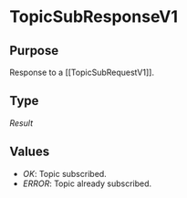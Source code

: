 # TopicSubResponseV1

## Purpose

<!-- ANCHOR: purpose -->
Response to a [[TopicSubRequestV1]].
<!-- ANCHOR_END: purpose -->

## Type

<!-- ANCHOR: type -->
<div class="type">

*Result*

</div>
<!-- ANCHOR_END: type -->

## Values

- *OK*: Topic subscribed.
- *ERROR*: Topic already subscribed.
